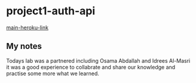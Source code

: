 # project1-auth-api

[main-heroku-link]()

## My notes

Todays lab was a partnered including Osama Abdallah and Idrees Al-Masri it was a good experience to collabrate and share our knowledge and practise some more what we learned.
